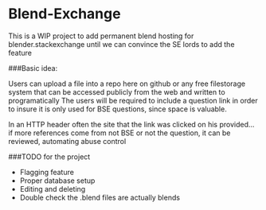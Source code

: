 # Blend-Exchange
This is a WIP project to add permanent blend hosting for blender.stackexchange until we can convince the SE lords to add the feature

###Basic idea:

Users can upload a file into a repo here on github or any free filestorage system that can be accessed publicly from the web and written to programatically
The users will be required to include a question link in order to insure it is only used for BSE questions, since space is valuable.

In an HTTP header often the site that the link was clicked on his provided... if more references come from not BSE or not the question, it can be reviewed, automating abuse control


###TODO for the project

* Flagging feature
* Proper database setup
* Editing and deleting
* Double check the .blend files are actually blends
